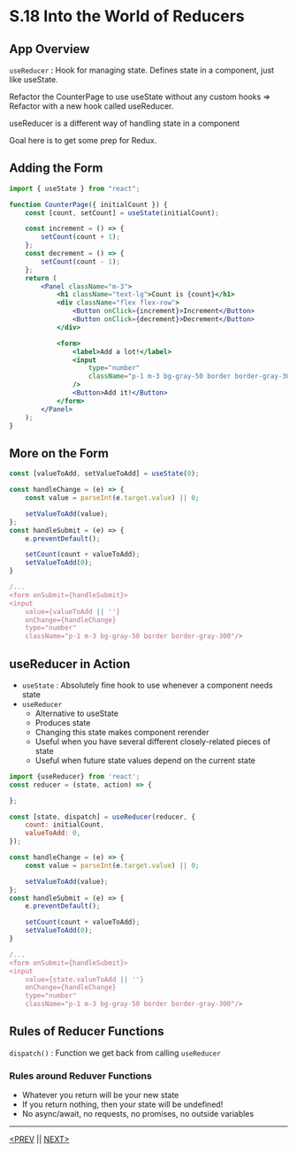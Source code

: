 # S.18 Into the World of Reducers

## App Overview

`useReducer` : Hook for managing state. Defines state in a component, just like useState.

Refactor the CounterPage to use useState without any custom hooks => Refactor with a new hook called useReducer.

useReducer is a different way of handling state in a component

Goal here is to get some prep for Redux.

## Adding the Form

```jsx
import { useState } from "react";

function CounterPage({ initialCount }) {
	const [count, setCount] = useState(initialCount);

	const increment = () => {
		setCount(count + 1);
	};
	const decrement = () => {
		setCount(count - 1);
	};
	return (
		<Panel className="m-3">
			<h1 className="text-lg">Count is {count}</h1>
			<div className="flex flex-row">
				<Button onClick={increment}>Increment</Button>
				<Button onClick={decrement}>Decrement</Button>
			</div>

			<form>
				<label>Add a lot!</label>
				<input
					type="number"
					className="p-1 m-3 bg-gray-50 border border-gray-300"
				/>
				<Button>Add it!</Button>
			</form>
		</Panel>
	);
}
```

## More on the Form

```jsx
const [valueToAdd, setValueToAdd] = useState(0);

const handleChange = (e) => {
	const value = parseInt(e.target.value) || 0;

	setValueToAdd(value);
};
const handleSubmit = (e) => {
	e.preventDefault();

	setCount(count + valueToAdd);
	setValueToAdd(0);
}

/...
<form onSubmit={handleSubmit}>
<input
	value={valueToAdd || ''}
	onChange={handleChange}
	type="number"
	className="p-1 m-3 bg-gray-50 border border-gray-300"/>

```

## useReducer in Action

-   `useState` : Absolutely fine hook to use whenever a component needs state
-   `useReducer`
    -   Alternative to useState
    -   Produces state
    -   Changing this state makes component rerender
    -   Useful when you have several different closely-related pieces of state
    -   Useful when future state values depend on the current state

```jsx
import {useReducer} from 'react';
const reducer = (state, action) => {

};

const [state, dispatch] = useReducer(reducer, {
	count: initialCount,
	valueToAdd: 0,
});

const handleChange = (e) => {
	const value = parseInt(e.target.value) || 0;

	setValueToAdd(value);
};
const handleSubmit = (e) => {
	e.preventDefault();

	setCount(count + valueToAdd);
	setValueToAdd(0);
}

/...
<form onSubmit={handleSubmit}>
<input
	value={state.valueToAdd || ''}
	onChange={handleChange}
	type="number"
	className="p-1 m-3 bg-gray-50 border border-gray-300"/>

```

## Rules of Reducer Functions

`dispatch()` : Function we get back from calling `useReducer`

### Rules around Reduver Functions

-   Whatever you return will be your new state
-   If you return nothing, then your state will be undefined!
-   No async/await, no requests, no promises, no outside variables

---

[<PREV](./230228.md) || [NEXT>](./230302.md)
